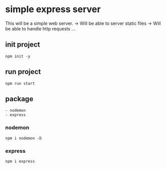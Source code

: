 # simple express server

This will be a simple web server.
-> Will be able to server static files
-> Will be able to handle http requests
...

## init project
    npm init -y

## run project
    npm run start

## package
    - nodemon
    - express

### nodemon
    npm i nodemon -D

### express 
    npm i express